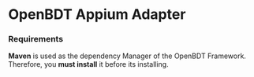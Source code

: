 
# OpenBDT Appium Adapter

### Requirements
**Maven** is used as the dependency Manager of the OpenBDT Framework. Therefore, you **must install** it before its installing.
